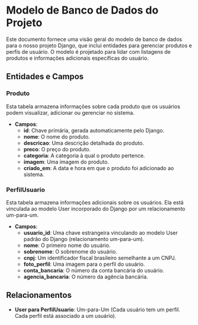 # Modelo de Banco de Dados do Projeto

Este documento fornece uma visão geral do modelo de banco de dados para o nosso projeto Django, que inclui entidades para gerenciar produtos e perfis de usuário. O modelo é projetado para lidar com listagens de produtos e informações adicionais específicas do usuário.

## Entidades e Campos

### Produto
Esta tabela armazena informações sobre cada produto que os usuários podem visualizar, adicionar ou gerenciar no sistema.

- **Campos**:
  - **id**: Chave primária, gerada automaticamente pelo Django.
  - **nome**: O nome do produto.
  - **descricao**: Uma descrição detalhada do produto.
  - **preco**: O preço do produto.
  - **categoria**: A categoria à qual o produto pertence.
  - **imagem**: Uma imagem do produto.
  - **criado_em**: A data e hora em que o produto foi adicionado ao sistema.

### PerfilUsuario
Esta tabela armazena informações adicionais sobre os usuários. Ela está vinculada ao modelo User incorporado do Django por um relacionamento um-para-um.

- **Campos**:
  - **usuario_id**: Uma chave estrangeira vinculando ao modelo User padrão do Django (relacionamento um-para-um).
  - **nome**: O primeiro nome do usuário.
  - **sobrenome**: O sobrenome do usuário.
  - **cnpj**: Um identificador fiscal brasileiro semelhante a um CNPJ.
  - **foto_perfil**: Uma imagem para o perfil do usuário.
  - **conta_bancaria**: O número da conta bancária do usuário.
  - **agencia_bancaria**: O número da agência bancária.

## Relacionamentos
- **User para PerfilUsuario**: Um-para-Um (Cada usuário tem um perfil. Cada perfil está associado a um usuário).

